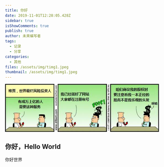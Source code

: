 ```yaml
---
title: 你好
date: 2019-11-01T12:28:05.428Z
sidebar: true
isShowComments: true
publish: true
author: 未来编写者
tags:
  - 记录
  - 分享
categories:
  - 其他
files: /assets/img/timg1.jpeg
thumbnail: /assets/img/timg1.jpeg
---
```

![pric](./assets/img/timg1.jpeg "pic title")

## 你好，Hello World

你好世界
